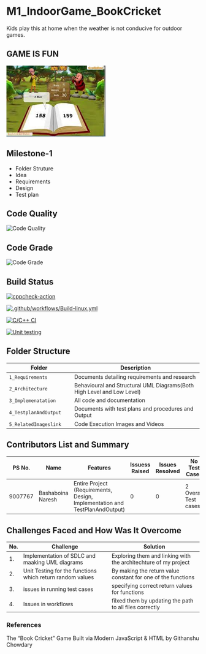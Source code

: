# M1_IndoorGame_BookCricket
Kids play this at home when the weather is not conducive for outdoor games.

## GAME IS FUN
![GAME IS FUN](https://github.com/naresh9908/M1_IndoorGame_BookCricket/blob/main/5_RelatedImageslink/Home.png)
## Milestone-1
- Folder Struture
- Idea
- Requirements
- Design
- Test plan
## Code Quality
![Code Quality](https://api.codiga.io/project/31208/score/svg)
 ## Code Grade
 ![Code Grade](https://api.codiga.io/project/31208/status/svg)
 ## Build Status
 [![cppcheck-action](https://github.com/naresh9908/M1_IndoorGame_BookCricket/actions/workflows/%20cppcheck.yml/badge.svg)](https://github.com/naresh9908/M1_IndoorGame_BookCricket/actions/workflows/%20cppcheck.yml)


  [![.github/workflows/Build-linux.yml](https://github.com/naresh9908/M1_IndoorGame_BookCricket/actions/workflows/Build-linux.yml/badge.svg)](https://github.com/naresh9908/M1_IndoorGame_BookCricket/actions/workflows/Build-linux.yml)


 [![C/C++ CI](https://github.com/naresh9908/M1_IndoorGame_BookCricket/actions/workflows/%20c_build.yml/badge.svg)](https://github.com/naresh9908/M1_IndoorGame_BookCricket/actions/workflows/%20c_build.yml)
 

 [![Unit testing](https://github.com/naresh9908/M1_IndoorGame_BookCricket/actions/workflows/Unit-test.yml/badge.svg)](https://github.com/naresh9908/M1_IndoorGame_BookCricket/actions/workflows/Unit-test.yml)

 
## Folder Structure
Folder                   | Description
-------------------------| -----------------------------------------
`1_Requirements`         | Documents detailing requirements and research
`2_Architecture      `         | Behavioural and Structural UML Diagrams(Both High Level and Low Level)
`3_Implemenatation `     | All code and documentation
`4_TestplanAndOutput     `       | Documents with test plans and procedures and Output
`5_RelatedImageslink`      | Code Execution Images and Videos



## Contributors List and Summary

PS No. |  Name               |    Features    | Issuess Raised |Issues Resolved|No Test Cases|Test Case Pass
-------|---------------------|----------------|----------------|---------------|-------------|--------------
9007767 | Bashaboina Naresh | Entire Project (Requirements, Design, Implementation and TestPlanAndOutput)  | 0        |0  |2 Overall Test cases  | All Passed     
  

## Challenges Faced and How Was It Overcome
| No. | Challenge | Solution
|-----|-----------|--------
|1. | Implementation of SDLC and maaking UML diagrams | Exploring them and linking with the architechture of my project 
|2. | Unit Testing for the functions which return random values | By making the return value constant for one of the functions |
|3. | issues in running test cases | specifying correct return values for functions
|4. | Issues in workflows | filxed them by updating the path to all files correctly
### References
The “Book Cricket” Game Built via Modern JavaScript & HTML by Githanshu Chowdary
